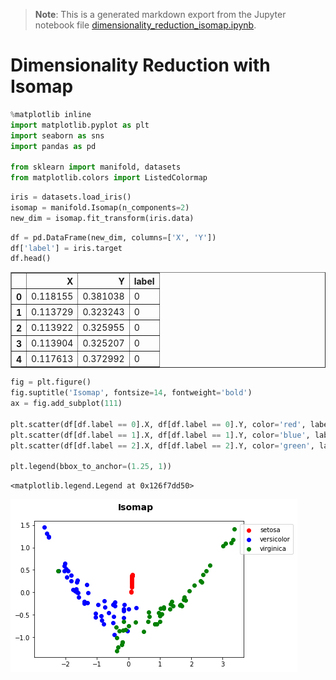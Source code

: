 >**Note**: This is a generated markdown export from the Jupyter notebook file [dimensionality_reduction_isomap.ipynb](dimensionality_reduction_isomap.ipynb).

# Dimensionality Reduction with Isomap


```python
%matplotlib inline
import matplotlib.pyplot as plt
import seaborn as sns
import pandas as pd

from sklearn import manifold, datasets
from matplotlib.colors import ListedColormap

```


```python
iris = datasets.load_iris()
isomap = manifold.Isomap(n_components=2)
new_dim = isomap.fit_transform(iris.data)
```


```python
df = pd.DataFrame(new_dim, columns=['X', 'Y'])
df['label'] = iris.target
df.head()
```




<div>
<style scoped>
    .dataframe tbody tr th:only-of-type {
        vertical-align: middle;
    }

    .dataframe tbody tr th {
        vertical-align: top;
    }

    .dataframe thead th {
        text-align: right;
    }
</style>
<table border="1" class="dataframe">
  <thead>
    <tr style="text-align: right;">
      <th></th>
      <th>X</th>
      <th>Y</th>
      <th>label</th>
    </tr>
  </thead>
  <tbody>
    <tr>
      <th>0</th>
      <td>0.118155</td>
      <td>0.381038</td>
      <td>0</td>
    </tr>
    <tr>
      <th>1</th>
      <td>0.113729</td>
      <td>0.323243</td>
      <td>0</td>
    </tr>
    <tr>
      <th>2</th>
      <td>0.113922</td>
      <td>0.325955</td>
      <td>0</td>
    </tr>
    <tr>
      <th>3</th>
      <td>0.113904</td>
      <td>0.325207</td>
      <td>0</td>
    </tr>
    <tr>
      <th>4</th>
      <td>0.117613</td>
      <td>0.372992</td>
      <td>0</td>
    </tr>
  </tbody>
</table>
</div>




```python
fig = plt.figure()
fig.suptitle('Isomap', fontsize=14, fontweight='bold')
ax = fig.add_subplot(111)

plt.scatter(df[df.label == 0].X, df[df.label == 0].Y, color='red', label=iris.target_names[0])
plt.scatter(df[df.label == 1].X, df[df.label == 1].Y, color='blue', label=iris.target_names[1])
plt.scatter(df[df.label == 2].X, df[df.label == 2].Y, color='green', label=iris.target_names[2])

plt.legend(bbox_to_anchor=(1.25, 1))
```




    <matplotlib.legend.Legend at 0x126f7dd50>




    
![png](dimensionality_reduction_isomap_files/dimensionality_reduction_isomap_4_1.png)
    
